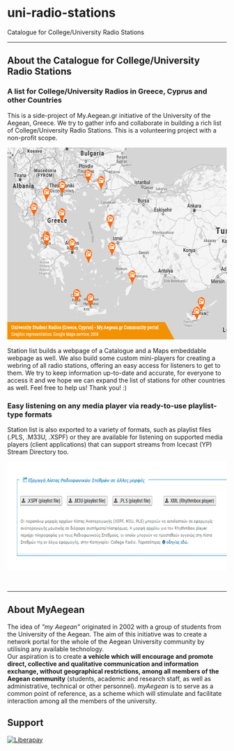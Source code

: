 uni-radio-stations
===========

Catalogue for College/University Radio Stations

---------------------------------------

## About the Catalogue for College/University Radio Stations


### A list for College/University Radios in Greece, Cyprus and other Countries

<p>This is a side-project of My.Aegean.gr initiative of the University of the Aegean, Greece. We try to gather info and collaborate in building a rich list of College/University Radio Stations. This is a volunteering project with a non-profit scope.</p>

<p><img src="Map_StudentRadios_GR-CY_2018-10-07_capturEdt630_m-min.png" alt="Map of College/University Radios" width="630" height="440"></p>

<p>Station list builds a webpage of a Catalogue and a Maps embeddable webpage as well. We also build some custom mini-players for creating a webring of all radio stations, offering an easy access for listeners to get to them. We try to keep information up-to-date and accurate, for everyone to access it and we hope we can expand the list of stations for other countries as well. Feel free to help us! Thank you! :)</p>


### Easy listening on any media player via ready-to-use playlist-type formats

<p>Station list is also exported to a variety of formats, such as playlist files (.PLS, .M33U, .XSPF) or they are available for listening on supported media players (client applications) that can support streams from Icecast (YP) Stream Directory too.</p>

<p><img src="Rhythmbox_Tutorial19_StudentRadios_MyAegean_exprt-playlist-formats.png" alt="export playlist formats" width="694" height="249"></p>

<p><br/></p>

---------------------------------------


## About MyAegean

<p>The idea of <em>"my Aegean"</em> originated in 2002 with a group of students from the University of the Aegean. The aim of this initiative was to create a network portal for the whole of the Aegean University community by utilising any available technology.<br>Our aspiration is to create <strong>a vehicle which will encourage and promote direct, collective and qualitative communication and information exchange, without geographical restrictions, among all members of the Aegean community</strong> (students, academic and research staff, as well as administrative, technical or other personnel). <em>myAegean</em> is to serve as a common point of reference, as a scheme which will stimulate and facilitate interaction among all the members of the university.</p>




## Support

[![Liberapay](https://libreops.cc/static/img/liberapay.svg)](https://liberapay.com/MyAegean/donate)
